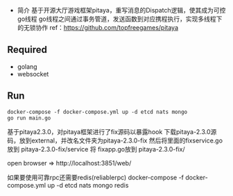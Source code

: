 * 简介
基于开源大厅游戏框架pitaya，重写消息的Dispatch逻辑，使其成为可控go线程
go线程之间通过事务管道，发送函数到对应携程执行，实现多线程下的无锁协作
ref：https://github.com/topfreegames/pitaya
## Required
- golang
- websocket

## Run
```
docker-compose -f docker-compose.yml up -d etcd nats mongo
go run main.go
```
基于pitaya2.3.0，对pitaya框架进行了fix源码以暴露hook
下载pitaya-2.3.0源码，放到external，并改名文件夹为pitaya-2.3.0-fix
然后将里面的fixservice.go放到 pitaya-2.3.0-fix/service
将 fixapp.go放到 pitaya-2.3.0-fix/

open browser => http://localhost:3851/web/

如果要使用可靠rpc还需要redis(reliablerpc)
docker-compose -f docker-compose.yml up -d etcd nats mongo redis
